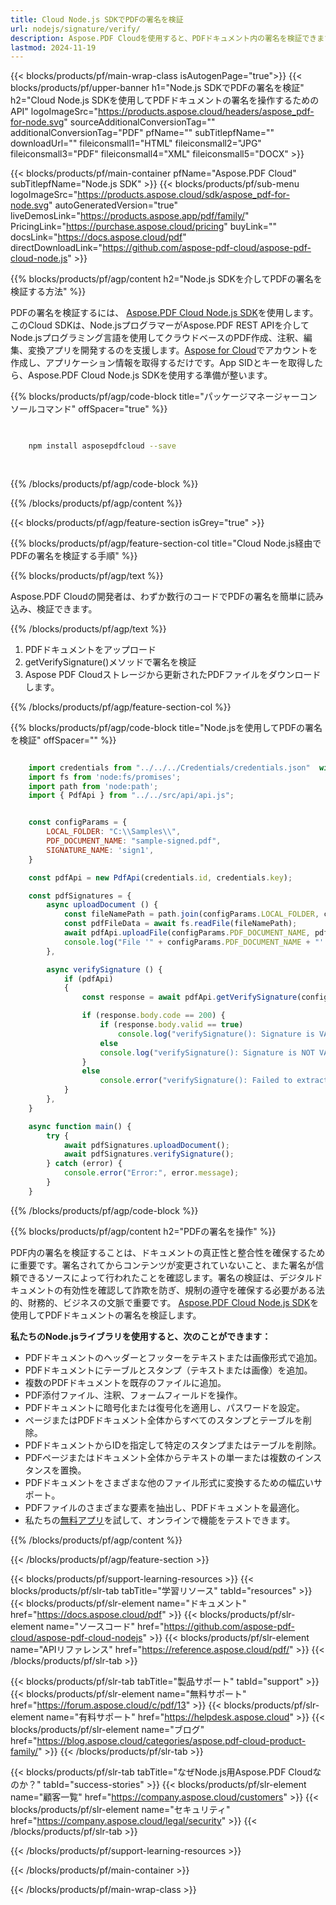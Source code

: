 ```yaml
---
title: Cloud Node.js SDKでPDFの署名を検証
url: nodejs/signature/verify/
description: Aspose.PDF Cloudを使用すると、PDFドキュメント内の署名を検証できます。PDFファイルの署名を検証するNode.jsのソースコードを確認してください。
lastmod: 2024-11-19
---
```


{{< blocks/products/pf/main-wrap-class isAutogenPage="true">}}
{{< blocks/products/pf/upper-banner h1="Node.js SDKでPDFの署名を検証" h2="Cloud Node.js SDKを使用してPDFドキュメントの署名を操作するためのAPI" logoImageSrc="https://products.aspose.cloud/headers/aspose_pdf-for-node.svg" sourceAdditionalConversionTag="" additionalConversionTag="PDF" pfName="" subTitlepfName="" downloadUrl="" fileiconsmall1="HTML" fileiconsmall2="JPG" fileiconsmall3="PDF" fileiconsmall4="XML" fileiconsmall5="DOCX" >}}

{{< blocks/products/pf/main-container pfName="Aspose.PDF Cloud" subTitlepfName="Node.js SDK" >}}
{{< blocks/products/pf/sub-menu logoImageSrc="https://products.aspose.cloud/sdk/aspose_pdf-for-node.svg"
autoGeneratedVersion="true"
liveDemosLink="https://products.aspose.app/pdf/family/" PricingLink="https://purchase.aspose.cloud/pricing" buyLink="" docsLink="https://docs.aspose.cloud/pdf"  directDownloadLink="https://github.com/aspose-pdf-cloud/aspose-pdf-cloud-node.js" >}}

{{% blocks/products/pf/agp/content h2="Node.js SDKを介してPDFの署名を検証する方法" %}}

PDFの署名を検証するには、
[Aspose.PDF Cloud Node.js SDK](https://products.aspose.cloud/pdf/nodejs/)を使用します。このCloud SDKは、Node.jsプログラマーがAspose.PDF REST APIを介してNode.jsプログラミング言語を使用してクラウドベースのPDF作成、注釈、編集、変換アプリを開発するのを支援します。[Aspose for Cloud](https://dashboard.aspose.cloud/#/apps)でアカウントを作成し、アプリケーション情報を取得するだけです。App SIDとキーを取得したら、Aspose.PDF Cloud Node.js SDKを使用する準備が整います。

{{% blocks/products/pf/agp/code-block title="パッケージマネージャーコンソールコマンド" offSpacer="true" %}}

```bash

     
    npm install asposepdfcloud --save
     
     

```

{{% /blocks/products/pf/agp/code-block %}}

{{% /blocks/products/pf/agp/content %}}

{{< blocks/products/pf/agp/feature-section isGrey="true" >}}

{{% blocks/products/pf/agp/feature-section-col title="Cloud Node.js経由でPDFの署名を検証する手順" %}}

{{% blocks/products/pf/agp/text %}}

Aspose.PDF Cloudの開発者は、わずか数行のコードでPDFの署名を簡単に読み込み、検証できます。

{{% /blocks/products/pf/agp/text %}}

1. PDFドキュメントをアップロード
1. getVerifySignature()メソッドで署名を検証
1. Aspose PDF Cloudストレージから更新されたPDFファイルをダウンロードします。

{{% /blocks/products/pf/agp/feature-section-col %}}

{{% blocks/products/pf/agp/code-block title="Node.jsを使用してPDFの署名を検証" offSpacer="" %}}

```js

    import credentials from "../../../Credentials/credentials.json"  with { type: "json" };
    import fs from 'node:fs/promises';
    import path from 'node:path';
    import { PdfApi } from "../../src/api/api.js";


    const configParams = {
        LOCAL_FOLDER: "C:\\Samples\\",
        PDF_DOCUMENT_NAME: "sample-signed.pdf",
        SIGNATURE_NAME: 'sign1',
    }

    const pdfApi = new PdfApi(credentials.id, credentials.key);

    const pdfSignatures = {
        async uploadDocument () {
            const fileNamePath = path.join(configParams.LOCAL_FOLDER, configParams.PDF_DOCUMENT_NAME);
            const pdfFileData = await fs.readFile(fileNamePath);
            await pdfApi.uploadFile(configParams.PDF_DOCUMENT_NAME, pdfFileData);
            console.log("File '" + configParams.PDF_DOCUMENT_NAME + "' successfully uploaded!");
        },

        async verifySignature () {
            if (pdfApi)
            {
                const response = await pdfApi.getVerifySignature(configParams.PDF_DOCUMENT_NAME, configParams.SIGNATURE_NAME);

                if (response.body.code == 200) {
                    if (response.body.valid == true)
                        console.log("verifySignature(): Signature is VALID for the '" + configParams.PDF_DOCUMENT_NAME + "' document.");
                    else
                    console.log("verifySignature(): Signature is NOT VALID for the '" + configParams.PDF_DOCUMENT_NAME + "' document.");
                }
                else
                    console.error("verifySignature(): Failed to extract signatures in the document. Response code: " + response.body.code);
            }
        },
    }

    async function main() {
        try {
            await pdfSignatures.uploadDocument();
            await pdfSignatures.verifySignature();
        } catch (error) {
            console.error("Error:", error.message);
        }
    }
```

{{% /blocks/products/pf/agp/code-block %}}

{{% blocks/products/pf/agp/content h2="PDFの署名を操作" %}}

PDF内の署名を検証することは、ドキュメントの真正性と整合性を確保するために重要です。署名されてからコンテンツが変更されていないこと、また署名が信頼できるソースによって行われたことを確認します。署名の検証は、デジタルドキュメントの有効性を確認して詐欺を防ぎ、規制の遵守を確保する必要がある法的、財務的、ビジネスの文脈で重要です。
[Aspose.PDF Cloud Node.js SDK](https://products.aspose.cloud/pdf/nodejs/)を使用してPDFドキュメントの署名を検証します。

**私たちのNode.jsライブラリを使用すると、次のことができます：**

+ PDFドキュメントのヘッダーとフッターをテキストまたは画像形式で追加。
+ PDFドキュメントにテーブルとスタンプ（テキストまたは画像）を追加。
+ 複数のPDFドキュメントを既存のファイルに追加。
+ PDF添付ファイル、注釈、フォームフィールドを操作。
+ PDFドキュメントに暗号化または復号化を適用し、パスワードを設定。
+ ページまたはPDFドキュメント全体からすべてのスタンプとテーブルを削除。
+ PDFドキュメントからIDを指定して特定のスタンプまたはテーブルを削除。
+ PDFページまたはドキュメント全体からテキストの単一または複数のインスタンスを置換。
+ PDFドキュメントをさまざまな他のファイル形式に変換するための幅広いサポート。
+ PDFファイルのさまざまな要素を抽出し、PDFドキュメントを最適化。
+ 私たちの[無料アプリ](https://products.aspose.app/pdf/family/)を試して、オンラインで機能をテストできます。

{{% /blocks/products/pf/agp/content %}}

{{< /blocks/products/pf/agp/feature-section >}}

{{< blocks/products/pf/support-learning-resources >}}
{{< blocks/products/pf/slr-tab tabTitle="学習リソース" tabId="resources" >}}
{{< blocks/products/pf/slr-element name="ドキュメント" href="https://docs.aspose.cloud/pdf" >}}
{{< blocks/products/pf/slr-element name="ソースコード" href="https://github.com/aspose-pdf-cloud/aspose-pdf-cloud-nodejs" >}}
{{< blocks/products/pf/slr-element name="APIリファレンス" href="https://reference.aspose.cloud/pdf/" >}}
{{< /blocks/products/pf/slr-tab >}}

{{< blocks/products/pf/slr-tab tabTitle="製品サポート" tabId="support" >}}
{{< blocks/products/pf/slr-element name="無料サポート" href="https://forum.aspose.cloud/c/pdf/13" >}}
{{< blocks/products/pf/slr-element name="有料サポート" href="https://helpdesk.aspose.cloud" >}}
{{< blocks/products/pf/slr-element name="ブログ" href="https://blog.aspose.cloud/categories/aspose.pdf-cloud-product-family/" >}}
{{< /blocks/products/pf/slr-tab >}}

{{< blocks/products/pf/slr-tab tabTitle="なぜNode.js用Aspose.PDF Cloudなのか？" tabId="success-stories" >}}
{{< blocks/products/pf/slr-element name="顧客一覧" href="https://company.aspose.cloud/customers" >}}
{{< blocks/products/pf/slr-element name="セキュリティ" href="https://company.aspose.cloud/legal/security" >}}
{{< /blocks/products/pf/slr-tab >}}

{{< /blocks/products/pf/support-learning-resources >}}

<!-- aboutfile Ends -->

{{< /blocks/products/pf/main-container >}}

{{< /blocks/products/pf/main-wrap-class >}}



